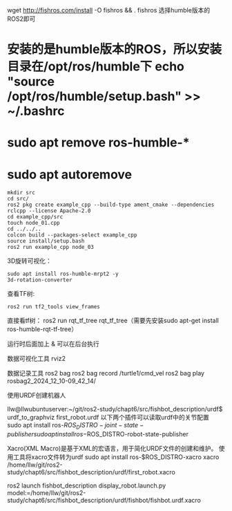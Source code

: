 wget http://fishros.com/install -O fishros && . fishros
选择humble版本的ROS2即可
# 安装的是humble版本的ROS，所以安装目录在/opt/ros/humble下  echo "source /opt/ros/humble/setup.bash" >> ~/.bashrc
# sudo apt remove ros-humble-*
# sudo apt autoremove

```
mkdir src
cd src/
ros2 pkg create example_cpp --build-type ament_cmake --dependencies rclcpp --license Apache-2.0
cd example_cpp/src
touch node_01.cpp
cd ../../..
colcon build --packages-select example_cpp
source install/setup.bash
ros2 run example_cpp node_03
```

3D旋转可视化：
```
sudo apt install ros-humble-mrpt2 -y
3d-rotation-converter 
```
查看TF树:
```
ros2 run tf2_tools view_frames 
```
直接看tf树： ros2 run rqt_tf_tree rqt_tf_tree（需要先安装sudo apt-get install ros-humble-rqt-tf-tree）

运行时后面加上 & 可以在后台执行

数据可视化工具 rviz2 

数据记录工具 ros2 bag
ros2 bag record /turtle1/cmd_vel
ros2 bag play rosbag2_2024_12_10-09_42_14/


使用URDF创建机器人

llw@llwubuntuserver:~/git/ros2-study/chapt6/src/fishbot_description/urdf$ urdf_to_graphviz first_robot.urdf 
以下两个插件可以读取urdf中的关节配置
sudo apt install ros-$ROS_DISTRO-joint-state-publisher
sudo apt install ros-$ROS_DISTRO-robot-state-publisher

Xacro(XML Macro)是基于XML的宏语言，用于简化URDF文件的创建和维护。
使用工具将xacro文件转为urdf
sudo apt install ros-$ROS_DISTRO-xacro
xacro /home/llw/git/ros2-study/chapt6/src/fishbot_description/urdf/first_robot.xacro


ros2 launch fishbot_description display_robot.launch.py model:=/home/llw/git/ros2-study/chapt6/src/fishbot_description/urdf/fishbot/fishbot.urdf.xacro
